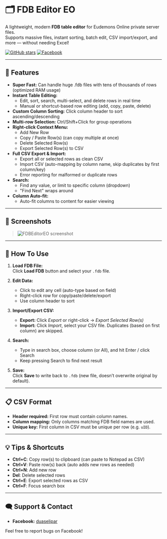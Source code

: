 # 🗂️ FDB Editor EO

A lightweight, modern **FDB table editor** for Eudemons Online private server files.  
Supports massive files, instant sorting, batch edit, CSV import/export, and more — without needing Excel!

[![GitHub stars](https://img.shields.io/github/stars/duaselipar/FDBEditorEO.svg?style=social)](https://github.com/duaselipar/FDBEditorEO)
[![Facebook](https://img.shields.io/badge/Facebook-Profile-blue)](https://www.facebook.com/profile.php?id=61554036273018)

---

## 🚀 Features

- **Super Fast:** Can handle huge .fdb files with tens of thousands of rows (optimized RAM usage)
- **Instant Table Editing:** 
  - Edit, sort, search, multi-select, and delete rows in real time
  - Manual or shortcut-based row editing (add, copy, paste, delete)
- **Custom Column Sorting:** Click column header to sort ascending/descending
- **Multi-row Selection:** Ctrl/Shift+Click for group operations
- **Right-click Context Menu:**  
  - Add New Row
  - Copy / Paste Row(s) (can copy multiple at once)
  - Delete Selected Row(s)
  - Export Selected Row(s) to CSV
- **Full CSV Export & Import:**  
  - Export all or selected rows as clean CSV
  - Import CSV (auto-mapping by column name, skip duplicates by first column/key)
  - Error reporting for malformed or duplicate rows
- **Search:**  
  - Find any value, or limit to specific column (dropdown)
  - "Find Next" wraps around
- **Column Auto-fit:**  
  - Auto-fit columns to content for easier viewing

---

## 📸 Screenshots

> ![FDBEditorEO screenshot](https://raw.githubusercontent.com/duaselipar/FDBEditorEO/main/screenshots/main.png)

---

## 📄 How To Use

1. **Load FDB File:**  
   Click **Load FDB** button and select your `.fdb` file.

2. **Edit Data:**  
   - Click to edit any cell (auto-type based on field)
   - Right-click row for copy/paste/delete/export
   - Use column header to sort

3. **Import/Export CSV:**  
   - **Export:** Click *Export* or right-click → *Export Selected Row(s)*
   - **Import:** Click *Import*, select your CSV file. Duplicates (based on first column) are skipped.

4. **Search:**  
   - Type in search box, choose column (or All), and hit Enter / click Search
   - Keep pressing Search to find next result

5. **Save:**  
   Click **Save** to write back to `.fdb` (new file, doesn’t overwrite original by default).

---

## 📋 CSV Format

- **Header required:** First row must contain column names.
- **Column mapping:** Only columns matching FDB field names are used.
- **Unique key:** First column in CSV must be unique per row (e.g. `uID`).

---

## 💡 Tips & Shortcuts

- **Ctrl+C**: Copy row(s) to clipboard (can paste to Notepad as CSV)
- **Ctrl+V**: Paste row(s) back (auto adds new rows as needed)
- **Ctrl+N**: Add new row
- **Del**: Delete selected rows
- **Ctrl+E**: Export selected rows as CSV
- **Ctrl+F**: Focus search box

---
## 🗨️ Support & Contact

- **Facebook:** [duaselipar](https://www.facebook.com/profile.php?id=61554036273018)

Feel free to report bugs on Facebook!

